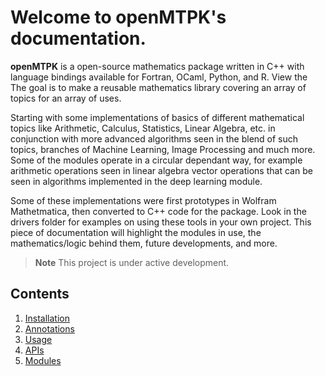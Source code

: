 Welcome to openMTPK's documentation.
===================================
**openMTPK** is a open-source mathematics package written in C++ with language 
bindings available for Fortran, OCaml, Python, and R. View the The goal is to 
make a reusable mathematics library covering an array of topics for an array of 
uses. 

Starting with some implementations of basics of different mathematical topics like 
Arithmetic, Calculus, Statistics, Linear Algebra, etc. in conjunction with more advanced
algorithms seen in the blend of such topics, branches of Machine Learning, Image 
Processing and much more. Some of the modules operate in a circular dependant way, 
for example arithmetic operations seen in linear algebra vector operations that can 
be seen in algorithms implemented in the deep learning module. 

Some of these implementations were first prototypes in Wolfram Mathetmatica, then 
converted to C++ code for the package. Look in the drivers folder for examples on 
using these tools in your own project. This piece of documentation will highlight 
the modules in use, the mathematics/logic behind them, future developments, and 
more. 

> **Note**
> This project is under active development.

Contents
--------
1. [Installation](Installation.md)
2. [Annotations](annotated.html)
3. [Usage](Examples.md)
4. [APIs](APIs.md)
5. [Modules](Modules.md)

